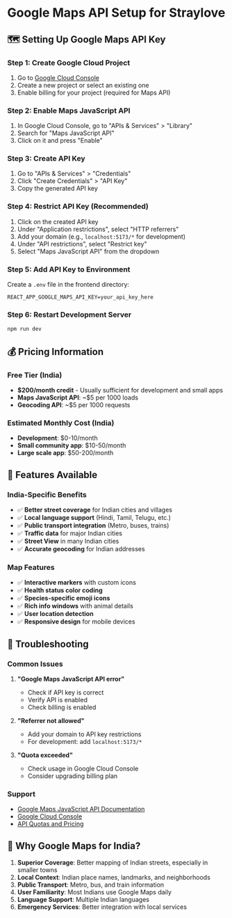 # Google Maps API Setup for Straylove

## 🗺️ Setting Up Google Maps API Key

### Step 1: Create Google Cloud Project
1. Go to [Google Cloud Console](https://console.cloud.google.com/)
2. Create a new project or select an existing one
3. Enable billing for your project (required for Maps API)

### Step 2: Enable Maps JavaScript API
1. In Google Cloud Console, go to "APIs & Services" > "Library"
2. Search for "Maps JavaScript API"
3. Click on it and press "Enable"

### Step 3: Create API Key
1. Go to "APIs & Services" > "Credentials"
2. Click "Create Credentials" > "API Key"
3. Copy the generated API key

### Step 4: Restrict API Key (Recommended)
1. Click on the created API key
2. Under "Application restrictions", select "HTTP referrers"
3. Add your domain (e.g., `localhost:5173/*` for development)
4. Under "API restrictions", select "Restrict key"
5. Select "Maps JavaScript API" from the dropdown

### Step 5: Add API Key to Environment
Create a `.env` file in the frontend directory:

```env
REACT_APP_GOOGLE_MAPS_API_KEY=your_api_key_here
```

### Step 6: Restart Development Server
```bash
npm run dev
```

## 💰 Pricing Information

### Free Tier (India)
- **$200/month credit** - Usually sufficient for development and small apps
- **Maps JavaScript API**: ~$5 per 1000 loads
- **Geocoding API**: ~$5 per 1000 requests

### Estimated Monthly Cost (India)
- **Development**: $0-10/month
- **Small community app**: $10-50/month
- **Large scale app**: $50-200/month

## 🚀 Features Available

### India-Specific Benefits
- ✅ **Better street coverage** for Indian cities and villages
- ✅ **Local language support** (Hindi, Tamil, Telugu, etc.)
- ✅ **Public transport integration** (Metro, buses, trains)
- ✅ **Traffic data** for major Indian cities
- ✅ **Street View** in many Indian cities
- ✅ **Accurate geocoding** for Indian addresses

### Map Features
- ✅ **Interactive markers** with custom icons
- ✅ **Health status color coding**
- ✅ **Species-specific emoji icons**
- ✅ **Rich info windows** with animal details
- ✅ **User location detection**
- ✅ **Responsive design** for mobile devices

## 🔧 Troubleshooting

### Common Issues
1. **"Google Maps JavaScript API error"**
   - Check if API key is correct
   - Verify API is enabled
   - Check billing is enabled

2. **"Referrer not allowed"**
   - Add your domain to API key restrictions
   - For development: add `localhost:5173/*`

3. **"Quota exceeded"**
   - Check usage in Google Cloud Console
   - Consider upgrading billing plan

### Support
- [Google Maps JavaScript API Documentation](https://developers.google.com/maps/documentation/javascript)
- [Google Cloud Console](https://console.cloud.google.com/)
- [API Quotas and Pricing](https://developers.google.com/maps/pricing)

## 🌟 Why Google Maps for India?

1. **Superior Coverage**: Better mapping of Indian streets, especially in smaller towns
2. **Local Context**: Indian place names, landmarks, and neighborhoods
3. **Public Transport**: Metro, bus, and train information
4. **User Familiarity**: Most Indians use Google Maps daily
5. **Language Support**: Multiple Indian languages
6. **Emergency Services**: Better integration with local services 